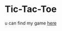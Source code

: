 # Tic-Tac-Toe
u can find my game <a href="https://github.com/saikumarpachipulusu/Tic-Tac-Toe.git">here</a> 
